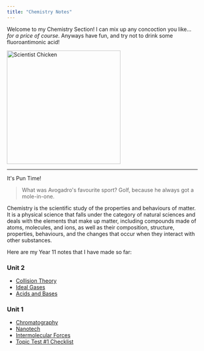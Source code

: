 ```yaml
---
title: "Chemistry Notes"
---
```


Welcome to my Chemistry Section! I can mix up any concoction you like... *for a price of course*. Anyways have fun, and try not to drink some fluoroantimonic acid!

<image src="/the-chicken-pen/assets/Chemistry_Chicken.png" alt="Scientist Chicken" width=300px />

---
It's Pun Time!
>What was Avogadro's favourite sport? Golf, because he always got a mole-in-one.

Chemistry is the scientific study of the properties and behaviours of matter. It is a physical science that falls under the category of natural sciences and deals with the elements that make up matter, including compounds made of atoms, molecules, and ions, as well as their composition, structure, properties, behaviours, and the changes that occur when they interact with other substances.

Here are my Year 11 notes that I have made so far:

### Unit 2
- [Collision Theory](Collision-Theory.md)
- [Ideal Gases](Ideal-Gases.md)
- [Acids and Bases](Acids-and-Bases.md)

### Unit 1
- [Chromatography](Chromatography.md)
- [Nanotech](Nanotechnology.md)
- [Intermolecular Forces](Intermolecular-Forces.md)
- [Topic Test #1 Checklist](Chemistry-Topic-Test-One-Checklist.md)